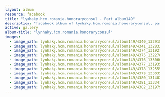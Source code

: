 ```yaml
---
layout: album
resource: facebook
title: "lynhaky.hcm.romania.honoraryconsul - Part album149"
description: "facebook album of lynhaky.hcm.romania.honoraryconsul, part album149."
active: gallery
album-title: "lynhaky.hcm.romania.honoraryconsul"
images:
  - image_path: lynhaky.hcm.romania.honoraryconsul/album149/4340_132918810_3785302568171251_970661878551283403_n.jpg
  - image_path: lynhaky.hcm.romania.honoraryconsul/album149/4341_132832835_3785302541504587_1946258054960719377_n.jpg
  - image_path: lynhaky.hcm.romania.honoraryconsul/album149/4374_131927763_3775431409158367_6754955575267587491_n.jpg
  - image_path: lynhaky.hcm.romania.honoraryconsul/album149/4375_132278362_3775431399158368_5679362727992973555_n.jpg
  - image_path: lynhaky.hcm.romania.honoraryconsul/album149/4376_133060855_3775431365825038_6770314530906543492_n.jpg
  - image_path: lynhaky.hcm.romania.honoraryconsul/album149/4377_131935965_3775431269158381_4697212337982757548_n.jpg
  - image_path: lynhaky.hcm.romania.honoraryconsul/album149/4378_132555323_3775431262491715_536401514308421976_n.jpg
  - image_path: lynhaky.hcm.romania.honoraryconsul/album149/4379_133035023_3775431259158382_7546490956224662023_n.jpg
  - image_path: lynhaky.hcm.romania.honoraryconsul/album149/4380_131402582_3775431139158394_5311537722898313144_n.jpg
  - image_path: lynhaky.hcm.romania.honoraryconsul/album149/4381_133347543_3775431122491729_3832130545993866765_n.jpg
  - image_path: lynhaky.hcm.romania.honoraryconsul/album149/4382_131979673_3775431105825064_8625687871900460334_n.jpg
---
```

